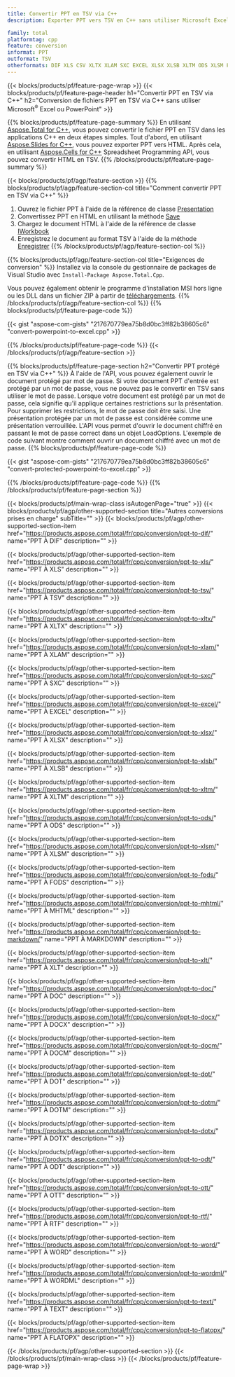 ```yaml
---
title: Convertir PPT en TSV via C++
description: Exporter PPT vers TSV en C++ sans utiliser Microsoft Excel ou Powerpoint

family: total
platformtag: cpp
feature: conversion
informat: PPT
outformat: TSV
otherformats: DIF XLS CSV XLTX XLAM SXC EXCEL XLSX XLSB XLTM ODS XLSM FODS MHTML MARKDOWN XLT DOC DOCX DOCM DOT DOTM DOTX ODT OTT RTF WORD WORDML TEXT FLATOPX
---
```

{{< blocks/products/pf/feature-page-wrap >}}
{{< blocks/products/pf/feature-page-header h1="Convertir PPT en TSV via C++" h2="Conversion de fichiers PPT en TSV via C++ sans utiliser Microsoft<sup>&reg;</sup> Excel ou PowerPoint" >}}

{{% blocks/products/pf/feature-page-summary %}}
En utilisant [Aspose.Total for C++](https://products.aspose.com/total/cpp/), vous pouvez convertir le fichier PPT en TSV dans les applications C++ en deux étapes simples. Tout d'abord, en utilisant [Aspose.Slides for C++](https://products.aspose.com/slides/cpp/), vous pouvez exporter PPT vers HTML. Après cela, en utilisant [Aspose.Cells for C++](https://products.aspose.com/cells/cpp/) Spreadsheet Programming API, vous pouvez convertir HTML en TSV. 
{{% /blocks/products/pf/feature-page-summary  %}}

{{< blocks/products/pf/agp/feature-section >}}
{{% blocks/products/pf/agp/feature-section-col title="Comment convertir PPT en TSV via C++" %}}
1. Ouvrez le fichier PPT à l'aide de la référence de classe [Presentation](https://reference.aspose.com/slides/cpp/class/aspose.slides.presentation)
2. Convertissez PPT en HTML en utilisant la méthode [Save](https://reference.aspose.com/slides/cpp/class/aspose.slides.presentation#a06fe2a156063c8c3e5ada2713bb697ba)
3. Chargez le document HTML à l'aide de la référence de classe [IWorkbook](https://reference.aspose.com/cells/cpp/class/aspose.cells.i_workbook)
4. Enregistrez le document au format TSV à l'aide de la méthode [Enregistrer](https://reference.aspose.com/cells/cpp/class/aspose.cells.i_workbook#a5dc7de23f7ceba76a05dc1d49f51502e)
{{% /blocks/products/pf/agp/feature-section-col %}}

{{% blocks/products/pf/agp/feature-section-col title="Exigences de conversion" %}}
Installez via la console du gestionnaire de packages de Visual Studio avec ```Install-Package Aspose.Total.Cpp```.

Vous pouvez également obtenir le programme d'installation MSI hors ligne ou les DLL dans un fichier ZIP à partir de [téléchargements](https://releases.aspose.com/total/cpp).
{{% /blocks/products/pf/agp/feature-section-col %}}
{{% blocks/products/pf/feature-page-code %}}

{{< gist "aspose-com-gists" "217670779ea75b8d0bc3ff82b38605c6" "convert-powerpoint-to-excel.cpp" >}}



{{% /blocks/products/pf/feature-page-code %}}
{{< /blocks/products/pf/agp/feature-section >}}

{{% blocks/products/pf/feature-page-section  h2="Convertir PPT protégé en TSV via C++" %}}
À l'aide de l'API, vous pouvez également ouvrir le document protégé par mot de passe. Si votre document PPT d'entrée est protégé par un mot de passe, vous ne pouvez pas le convertir en TSV sans utiliser le mot de passe. Lorsque votre document est protégé par un mot de passe, cela signifie qu'il applique certaines restrictions sur la présentation. Pour supprimer les restrictions, le mot de passe doit être saisi. Une présentation protégée par un mot de passe est considérée comme une présentation verrouillée. L'API vous permet d'ouvrir le document chiffré en passant le mot de passe correct dans un objet LoadOptions. L'exemple de code suivant montre comment ouvrir un document chiffré avec un mot de passe.
{{% blocks/products/pf/feature-page-code %}}

{{< gist "aspose-com-gists" "217670779ea75b8d0bc3ff82b38605c6" "convert-protected-powerpoint-to-excel.cpp" >}}

{{% /blocks/products/pf/feature-page-code  %}}
{{% /blocks/products/pf/feature-page-section %}}

{{< blocks/products/pf/main-wrap-class isAutogenPage="true" >}}
{{< blocks/products/pf/agp/other-supported-section title="Autres conversions prises en charge" subTitle="" >}}
{{< blocks/products/pf/agp/other-supported-section-item href="https://products.aspose.com/total/fr/cpp/conversion/ppt-to-dif/" name="PPT À DIF" description="" >}}

{{< blocks/products/pf/agp/other-supported-section-item href="https://products.aspose.com/total/fr/cpp/conversion/ppt-to-xls/" name="PPT À XLS" description="" >}}

{{< blocks/products/pf/agp/other-supported-section-item href="https://products.aspose.com/total/fr/cpp/conversion/ppt-to-tsv/" name="PPT À TSV" description="" >}}

{{< blocks/products/pf/agp/other-supported-section-item href="https://products.aspose.com/total/fr/cpp/conversion/ppt-to-xltx/" name="PPT À XLTX" description="" >}}

{{< blocks/products/pf/agp/other-supported-section-item href="https://products.aspose.com/total/fr/cpp/conversion/ppt-to-xlam/" name="PPT À XLAM" description="" >}}

{{< blocks/products/pf/agp/other-supported-section-item href="https://products.aspose.com/total/fr/cpp/conversion/ppt-to-sxc/" name="PPT À SXC" description="" >}}

{{< blocks/products/pf/agp/other-supported-section-item href="https://products.aspose.com/total/fr/cpp/conversion/ppt-to-excel/" name="PPT À EXCEL" description="" >}}

{{< blocks/products/pf/agp/other-supported-section-item href="https://products.aspose.com/total/fr/cpp/conversion/ppt-to-xlsx/" name="PPT À XLSX" description="" >}}

{{< blocks/products/pf/agp/other-supported-section-item href="https://products.aspose.com/total/fr/cpp/conversion/ppt-to-xlsb/" name="PPT À XLSB" description="" >}}

{{< blocks/products/pf/agp/other-supported-section-item href="https://products.aspose.com/total/fr/cpp/conversion/ppt-to-xltm/" name="PPT À XLTM" description="" >}}

{{< blocks/products/pf/agp/other-supported-section-item href="https://products.aspose.com/total/fr/cpp/conversion/ppt-to-ods/" name="PPT À ODS" description="" >}}

{{< blocks/products/pf/agp/other-supported-section-item href="https://products.aspose.com/total/fr/cpp/conversion/ppt-to-xlsm/" name="PPT À XLSM" description="" >}}

{{< blocks/products/pf/agp/other-supported-section-item href="https://products.aspose.com/total/fr/cpp/conversion/ppt-to-fods/" name="PPT À FODS" description="" >}}

{{< blocks/products/pf/agp/other-supported-section-item href="https://products.aspose.com/total/fr/cpp/conversion/ppt-to-mhtml/" name="PPT À MHTML" description="" >}}

{{< blocks/products/pf/agp/other-supported-section-item href="https://products.aspose.com/total/fr/cpp/conversion/ppt-to-markdown/" name="PPT À MARKDOWN" description="" >}}

{{< blocks/products/pf/agp/other-supported-section-item href="https://products.aspose.com/total/fr/cpp/conversion/ppt-to-xlt/" name="PPT À XLT" description="" >}}

{{< blocks/products/pf/agp/other-supported-section-item href="https://products.aspose.com/total/fr/cpp/conversion/ppt-to-doc/" name="PPT À DOC" description="" >}}

{{< blocks/products/pf/agp/other-supported-section-item href="https://products.aspose.com/total/fr/cpp/conversion/ppt-to-docx/" name="PPT À DOCX" description="" >}}

{{< blocks/products/pf/agp/other-supported-section-item href="https://products.aspose.com/total/fr/cpp/conversion/ppt-to-docm/" name="PPT À DOCM" description="" >}}

{{< blocks/products/pf/agp/other-supported-section-item href="https://products.aspose.com/total/fr/cpp/conversion/ppt-to-dot/" name="PPT À DOT" description="" >}}

{{< blocks/products/pf/agp/other-supported-section-item href="https://products.aspose.com/total/fr/cpp/conversion/ppt-to-dotm/" name="PPT À DOTM" description="" >}}

{{< blocks/products/pf/agp/other-supported-section-item href="https://products.aspose.com/total/fr/cpp/conversion/ppt-to-dotx/" name="PPT À DOTX" description="" >}}

{{< blocks/products/pf/agp/other-supported-section-item href="https://products.aspose.com/total/fr/cpp/conversion/ppt-to-odt/" name="PPT À ODT" description="" >}}

{{< blocks/products/pf/agp/other-supported-section-item href="https://products.aspose.com/total/fr/cpp/conversion/ppt-to-ott/" name="PPT À OTT" description="" >}}

{{< blocks/products/pf/agp/other-supported-section-item href="https://products.aspose.com/total/fr/cpp/conversion/ppt-to-rtf/" name="PPT À RTF" description="" >}}

{{< blocks/products/pf/agp/other-supported-section-item href="https://products.aspose.com/total/fr/cpp/conversion/ppt-to-word/" name="PPT À WORD" description="" >}}

{{< blocks/products/pf/agp/other-supported-section-item href="https://products.aspose.com/total/fr/cpp/conversion/ppt-to-wordml/" name="PPT À WORDML" description="" >}}

{{< blocks/products/pf/agp/other-supported-section-item href="https://products.aspose.com/total/fr/cpp/conversion/ppt-to-text/" name="PPT À TEXT" description="" >}}

{{< blocks/products/pf/agp/other-supported-section-item href="https://products.aspose.com/total/fr/cpp/conversion/ppt-to-flatopx/" name="PPT À FLATOPX" description="" >}}


{{< /blocks/products/pf/agp/other-supported-section >}}
{{< /blocks/products/pf/main-wrap-class >}}
{{< /blocks/products/pf/feature-page-wrap >}}